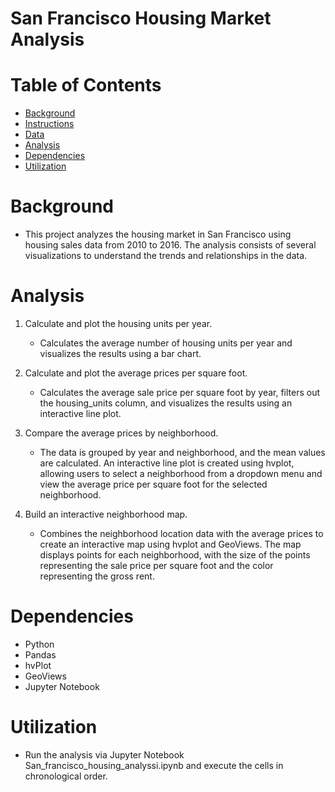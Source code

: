 # San Francisco Housing Market Analysis
# Table of Contents
* [Background](#Background)
* [Instructions](#Instructions)
* [Data](Data)
* [Analysis](#Analysis)
* [Dependencies](#Dependencies)
* [Utilization](#Utilization)

# Background 
* This project analyzes the housing market in San Francisco using housing sales data from 2010 to 2016. The analysis consists of several visualizations to understand the trends and relationships in the data.

# Analysis

1. Calculate and plot the housing units per year.
   * Calculates the average number of housing units per year and visualizes the results using a bar chart.

2. Calculate and plot the average prices per square foot.
   * Calculates the average sale price per square foot by year, filters out the housing_units column, and visualizes the results using an interactive line plot.

3. Compare the average prices by neighborhood.
   * The data is grouped by year and neighborhood, and the mean values are calculated. An interactive line plot is created using hvplot, allowing users to select a neighborhood from a dropdown menu and view the average price per square foot for the selected neighborhood.
  
4. Build an interactive neighborhood map.
   * Combines the neighborhood location data with the average prices to create an interactive map using hvplot and GeoViews. The map displays points for each neighborhood, with the size of the points representing the sale price per square foot and the color representing the gross rent.
  
 # Dependencies
 * Python
 * Pandas
 * hvPlot
 * GeoViews
 * Jupyter Notebook
# Utilization
* Run the analysis via Jupyter Notebook San_francisco_housing_analyssi.ipynb and execute the cells in chronological order. 
